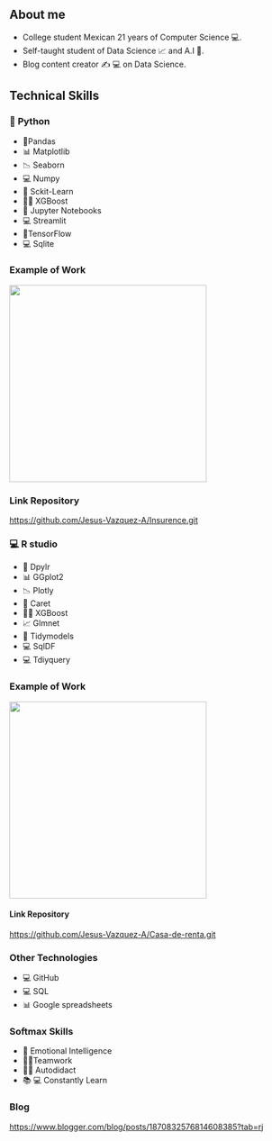 ## **About me**

* College student Mexican  21 years of Computer Science 💻.
*  Self-taught student of Data Science 📈 and A.I 🤖.
*  Blog content creator ✍️ 💻 on Data Science.





## **Technical Skills**

### 🐍 **Python**


* 📑Pandas
* 📊 Matplotlib
* 📉 Seaborn 
* 💻 Numpy 
* 🤖 Sckit-Learn
* 🌳:robot: XGBoost
* 📓 Jupyter Notebooks
* 💻 Streamlit
* 🧠TensorFlow
* 💻 Sqlite


### **Example of Work**

<img src="https://media.giphy.com/media/BileRHL3JLUMtG4vH5/giphy.gif" width=350>

### **Link Repository**

https://github.com/Jesus-Vazquez-A/Insurence.git

### 💻 R studio 
* 📑 Dpylr
* 📊 GGplot2
* 📉 Plotly
* 🤖 Caret
* 🌳:robot: XGBoost
* 📈 Glmnet
* 🤖 Tidymodels
* 💻 SqlDF
* 💻 Tdiyquery

### **Example of Work**

<img src="https://media.giphy.com/media/dCRmnMyonKjZpngps0/giphy.gif" width=350>


#### **Link Repository**

https://github.com/Jesus-Vazquez-A/Casa-de-renta.git


### **Other Technologies**

* 💻 GitHub
* 💻 SQL
* 📊 Google spreadsheets

### **Softmax Skills**

* 🙂 Emotional Intelligence
* 👨‍💼Teamwork
* 👨‍🎓 Autodidact
* 📚 💻 Constantly Learn

### **Blog**

https://www.blogger.com/blog/posts/1870832576814608385?tab=rj

<!---
Jesus-Vazquez-A/Jesus-Vazquez-A is a ✨ special ✨ repository because its `README.md` (this file) appears on your GitHub profile.
You can click the Preview link to take a look at your changes.
---

